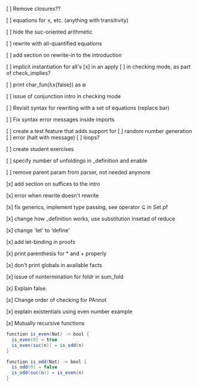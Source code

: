 [ ] Remove closures??

[ ] equations for ≤, etc. (anything with transitivity)

[ ] hide the suc-oriented arithmetic

[ ] rewrite with all-quantified equations

[ ] add section on rewrite-in to the introduction

[ ] implicit instantiation for all's
  [x] in an apply
  [ ] in checking mode, as part of check_implies?

[ ] print char_fun(λx{false}) as ∅

[ ] issue of conjunction intro in checking mode

[ ] Revisit syntax for rewriting with a set of equations (replace bar)

[ ] Fix syntax error messages inside imports

[ ] create a test feature that adds support for
	[ ] random number generation
	[ ] error (halt with message)
	[ ] loops?

[ ] create student exercises

[ ] specify number of unfoldings in _definition and enable

[ ] remove parent param from parser, not needed anymore

[x] add section on suffices to the intro

[x] error when rewrite doesn't rewrite

[x] fix generics, implement type passing, see operator ⊆ in Set.pf

[x] change how _definition works, use substitution insetad of reduce

[x] change 'let' to 'define'

[x] add let-binding in proofs

[x] print parenthesis for * and + properly

[x] don't print globals in available facts

[x] issue of nontermination for foldr in sum_fold

[x] Explain false.

[x] Change order of checking for PAnnot

[x] explain existentials using even number example

[x] Mutually recursive functions

``` {.java file=ex/even_odd.pf}
function is_even(Nat) -> bool {
  is_even(0) = true
  is_even(suc(n)) = is_odd(n)
}

function is_odd(Nat) -> bool {
  is_odd(0) = false
  is_odd(suc(n)) = is_even(n)
}
```




